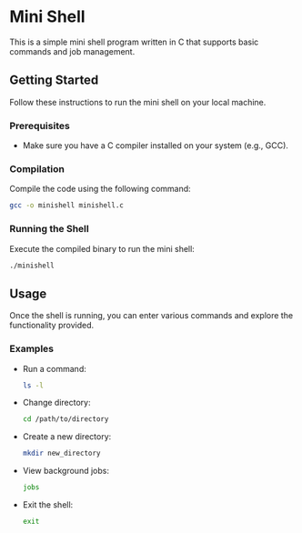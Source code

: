 
# Mini Shell

This is a simple mini shell program written in C that supports basic commands and job management.

## Getting Started

Follow these instructions to run the mini shell on your local machine.

### Prerequisites

- Make sure you have a C compiler installed on your system (e.g., GCC).

### Compilation

Compile the code using the following command:

```bash
gcc -o minishell minishell.c
```

### Running the Shell

Execute the compiled binary to run the mini shell:

```bash
./minishell
```

## Usage

Once the shell is running, you can enter various commands and explore the functionality provided.

### Examples

- Run a command:

  ```bash
  ls -l
  ```

- Change directory:

  ```bash
  cd /path/to/directory
  ```

- Create a new directory:

  ```bash
  mkdir new_directory
  ```

- View background jobs:

  ```bash
  jobs
  ```

- Exit the shell:

  ```bash
  exit
  ```
